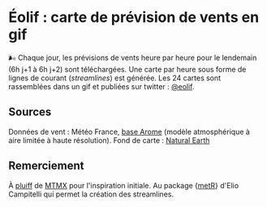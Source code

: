 # Éolif : carte de prévision de vents en gif
🌬️
Chaque jour, les prévisions de vents heure par heure pour le lendemain (6h j+1 à 6h j+2) sont téléchargées.
Une carte par heure sous forme de lignes de courant (*streamlines*) est générée.
Les 24 cartes sont rassemblées dans un gif et publiées sur twitter : [@eolif]().


## Sources
Données de vent : Météo France, [base Arome](https://donneespubliques.meteofrance.fr/?fond=produit&id_produit=131&id_rubrique=51) (modèle atmosphérique à aire limitée à haute résolution).
Fond de carte : [Natural Earth](https://www.naturalearthdata.com/)


## Remerciement
À [pluiff](https://github.com/mtmx/pluiff) de [MTMX](https://mtmx.github.io/) pour l'inspiration initiale.
Au package {[metR](https://github.com/eliocamp/metR)} d'Elio Campitelli qui permet la création des streamlines.
